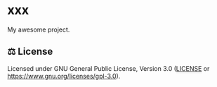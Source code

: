 # xxx

My awesome project.

## ⚖️ License

Licensed under GNU General Public License, Version 3.0 ([LICENSE](LICENSE) or <https://www.gnu.org/licenses/gpl-3.0>).
